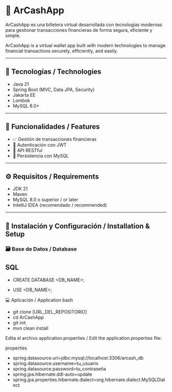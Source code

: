 # 💸 ArCashApp

ArCashApp es una billetera virtual desarrollada con tecnologías modernas para gestionar transacciones financieras de forma segura, eficiente y simple.

ArCashApp is a virtual wallet app built with modern technologies to manage financial transactions securely, efficiently, and easily.

---

## 🧰 Tecnologías / Technologies

- Java 21
- Spring Boot (MVC, Data JPA, Security)
- Jakarta EE
- Lombok
- MySQL 8.0+

---

## 🚀 Funcionalidades / Features

- ✅ Gestión de transacciones financieras
- 🔐 Autenticación con JWT
- 📡 API RESTful
- 💾 Persistencia con MySQL

---

## ⚙️ Requisitos / Requirements

- JDK 21
- Maven
- MySQL 8.0 o superior / or later
- IntelliJ IDEA (recomendado / recommended)

---

## 🔧 Instalación y Configuración / Installation & Setup

### 🗃️ Base de Datos / Database

## SQL

+ CREATE DATABASE <DB_NAME>;

+ USE <DB_NAME>;




💻 Aplicación / Application
bash
+ git clone [URL_DEL_REPOSITORIO]
+ cd ArCashApp
+ git init
+ mvn clean install




Edita el archivo application.properties / Edit the application.properties file:

properties
- spring.datasource.url=jdbc:mysql://localhost:3306/arcash_db
- spring.datasource.username=tu_usuario
- spring.datasource.password=tu_contraseña
- spring.jpa.hibernate.ddl-auto=update
- spring.jpa.properties.hibernate.dialect=org.hibernate.dialect.MySQLDialect


